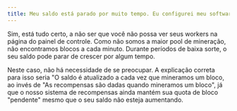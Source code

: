 ```yaml
---
title: Meu saldo está parado por muito tempo. Eu configurei meu software de mineração corretamente?
---
```


Sim, está tudo certo, a não ser que você não possa ver seus workers na página do painel de controle. Como não somos a maior pool de mineração, não encontramos blocos a cada minuto. Durante períodos de baixa sorte, o seu saldo pode parar de crescer por algum tempo.

Neste caso, não há necessidade de se preocupar. A explicação correta para isso seria "O saldo é atualizado a cada vez que mineramos um bloco, ao invés de "As recompensas são dadas quando mineramos um bloco", já que o nosso sistema de recompensas ainda mantém sua quota de bloco "pendente" mesmo que o seu saldo não esteja aumentando.
